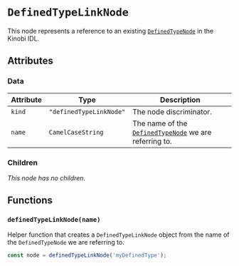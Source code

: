 # `DefinedTypeLinkNode`

This node represents a reference to an existing [`DefinedTypeNode`](../DefinedTypeNode.md) in the Kinobi IDL.

## Attributes

### Data

| Attribute | Type                    | Description                                                                     |
| --------- | ----------------------- | ------------------------------------------------------------------------------- |
| `kind`    | `"definedTypeLinkNode"` | The node discriminator.                                                         |
| `name`    | `CamelCaseString`       | The name of the [`DefinedTypeNode`](../DefinedTypeNode.md) we are referring to. |

### Children

_This node has no children._

## Functions

### `definedTypeLinkNode(name)`

Helper function that creates a `DefinedTypeLinkNode` object from the name of the `DefinedTypeNode` we are referring to.

```ts
const node = definedTypeLinkNode('myDefinedType');
```
